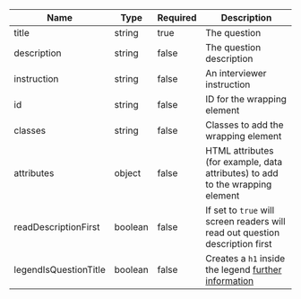 | Name                  | Type    | Required | Description                                                                                               |
| --------------------- | ------- | -------- | --------------------------------------------------------------------------------------------------------- |
| title                 | string  | true     | The question                                                                                              |
| description           | string  | false    | The question description                                                                                  |
| instruction           | string  | false    | An interviewer instruction                                                                                |
| id                    | string  | false    | ID for the wrapping element                                                                               |
| classes               | string  | false    | Classes to add the wrapping element                                                                       |
| attributes            | object  | false    | HTML attributes (for example, data attributes) to add to the wrapping element                             |
| readDescriptionFirst  | boolean | false    | If set to `true` will screen readers will read out question description first                             |
| legendIsQuestionTitle | boolean | false    | Creates a `h1` inside the legend [further information](/components/fieldset#legend-as-pagequestion-title) |
